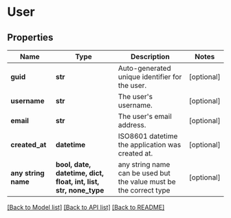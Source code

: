 # User


## Properties
Name | Type | Description | Notes
------------ | ------------- | ------------- | -------------
**guid** | **str** | Auto-generated unique identifier for the user. | [optional] 
**username** | **str** | The user&#39;s username. | [optional] 
**email** | **str** | The user&#39;s email address. | [optional] 
**created_at** | **datetime** | ISO8601 datetime the application was created at. | [optional] 
**any string name** | **bool, date, datetime, dict, float, int, list, str, none_type** | any string name can be used but the value must be the correct type | [optional]

[[Back to Model list]](../README.md#documentation-for-models) [[Back to API list]](../README.md#documentation-for-api-endpoints) [[Back to README]](../README.md)


